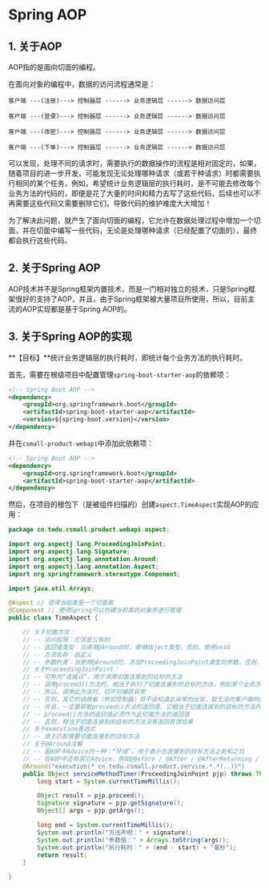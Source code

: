# Spring AOP

## 1. 关于AOP

AOP指的是面向切面的编程。

在面向对象的编程中，数据的访问流程通常是：

```
客户端 ---(注册)---> 控制器层 ------> 业务逻辑层 ------> 数据访问层

客户端 ---(登录)---> 控制器层 ------> 业务逻辑层 ------> 数据访问层

客户端 ---(改密)---> 控制器层 ------> 业务逻辑层 ------> 数据访问层

客户端 ---(下单)---> 控制器层 ------> 业务逻辑层 ------> 数据访问层
```

可以发现，处理不同的请求时，需要执行的数据操作的流程是相对固定的，如果，随着项目的进一步开发，可能发现无论处理哪种请求（或若干种请求）时都需要执行相同的某个任务，例如，希望统计业务逻辑层的执行耗时，是不可能去修改每个业务方法的代码的，即便是花了大量的时间和精力去写了这些代码，后续也可以不再需要这些代码又需要删除它们，导致代码的维护难度大大增加！

为了解决此问题，就产生了面向切面的编程，它允许在数据处理过程中增加一个切面，并在切面中编写一些代码，无论是处理哪种请求（已经配置了切面的），最终都会执行这些代码。

## 2. 关于Spring AOP

AOP技术并不是Spring框架内置技术，而是一门相对独立的技术，只是Spring框架很好的支持了AOP，并且，由于Spring框架被大量项目所使用，所以，目前主流的AOP实现都是基于Spring AOP的。

## 3. 关于Spring AOP的实现

**【目标】**统计业务逻辑层的执行耗时，即统计每个业务方法的执行耗时。

首先，需要在根级项目中配置管理`spring-boot-starter-aop`的依赖项：

```xml
<!-- Spring Boot AOP -->
<dependency>
    <groupId>org.springframework.boot</groupId>
    <artifactId>spring-boot-starter-aop</artifactId>
    <version>${spring-boot.version}</version>
</dependency>
```

并在`csmall-product-webapi`中添加此依赖项：

```xml
<!-- Spring Boot AOP -->
<dependency>
    <groupId>org.springframework.boot</groupId>
    <artifactId>spring-boot-starter-aop</artifactId>
</dependency>
```

然后，在项目的根包下（是被组件扫描的）创建`aspect.TimeAspect`实现AOP的应用：

```java
package cn.tedu.csmall.product.webapi.aspect;

import org.aspectj.lang.ProceedingJoinPoint;
import org.aspectj.lang.Signature;
import org.aspectj.lang.annotation.Around;
import org.aspectj.lang.annotation.Aspect;
import org.springframework.stereotype.Component;

import java.util.Arrays;

@Aspect // 使得当前类是一个切面类
@Component // 使得Spring可以创建当前类的对象并进行管理
public class TimeAspect {

    // 关于切面方法：
    // -- 访问权限：应该是公有的
    // -- 返回值类型：当使用@Around时，使用Object类型，否则，使用void
    // -- 方法名称：自定义
    // -- 参数列表：当使用@Around时，添加ProceedingJoinPoint类型的参数，否则，为空
    // 关于ProceedingJoinPoint：
    // -- 可称为“连接点”，用于调用切面连接到的目标的方法
    // -- 调用proceed()方法时，相当于执行了切面连接到的目标的方法，例如某个业务方法
    // -- 所以，调用此方法时，切不可捕获异常
    // -- 否则，其它的调用者（例如控制器）将不会知道此异常的出现，就无法向客户端响应错误的结果
    // -- 并且，一定要获取proceed()方法的返回值，它相当于切面连接到的目标的方法的返回值
    // -- proceed()方法的返回值必须作为此切面方法的返回值
    // -- 否则，相当于切面连接到的目标的方法没有返回有效结果
    // 关于execution表达式
    // -- 用于匹配需要切面连接到的目标方法
    // 关于@Around注解
    // -- 是AOP中Advice的一种：“环绕”，用于表示在连接到的目标方法之前和之后
    // -- 在AOP中还有其它Advice，例如@Before / @After / @AfterReturning / @AfterThrowing
    @Around("execution(* cn.tedu.csmall.product.service.*.*(..))")
    public Object serviceMethodTimer(ProceedingJoinPoint pjp) throws Throwable {
        long start = System.currentTimeMillis();

        Object result = pjp.proceed();
        Signature signature = pjp.getSignature();
        Object[] args = pjp.getArgs();

        long end = System.currentTimeMillis();
        System.out.println("方法声明：" + signature);
        System.out.println("参数值：" + Arrays.toString(args));
        System.out.println("执行耗时：" + (end - start) + "毫秒");
        return result;
    }

}
```











